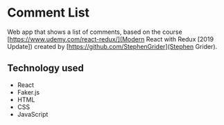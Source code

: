 # Comment List

Web app that shows a list of comments, based on the course [https://www.udemy.com/react-redux/](Modern React with Redux [2019 Update]) created by [https://github.com/StephenGrider](Stephen Grider).

## Technology used

- React
- Faker.js
- HTML
- CSS
- JavaScript